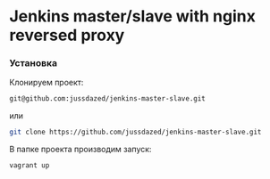 # Jenkins master/slave with nginx reversed proxy


### Установка


Клонируем проект:
```sh
git@github.com:jussdazed/jenkins-master-slave.git
```
или
```sh
git clone https://github.com/jussdazed/jenkins-master-slave.git
```

В папке проекта производим запуск:
```sh
vagrant up
```




